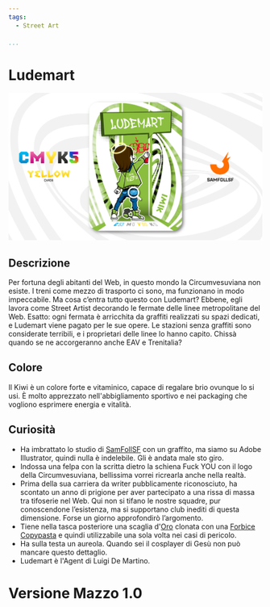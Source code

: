 ```yaml
---
tags:
  - Street Art

...
```


# Ludemart

![ludemart](../eg/Y/ludemart.jpg)

## Descrizione

Per fortuna degli abitanti del Web, in questo mondo la Circumvesuviana non esiste. I treni come mezzo di trasporto ci sono, ma funzionano in modo impeccabile. Ma cosa c’entra tutto questo con Ludemart? Ebbene, egli lavora come Street Artist decorando le fermate delle linee metropolitane del Web. Esatto: ogni fermata è arricchita da graffiti realizzati su spazi dedicati, e Ludemart viene pagato per le sue opere. Le stazioni senza graffiti sono considerate terribili, e i proprietari delle linee lo hanno capito. Chissà quando se ne accorgeranno anche EAV e Trenitalia?

## Colore

Il Kiwi è un colore forte e vitaminico, capace di regalare brio ovunque lo si usi. È molto apprezzato nell'abbigliamento sportivo e nei packaging che vogliono esprimere energia e vitalità.

## Curiosità

- Ha imbrattato lo studio di [SamFollSF](../Remix/samfollsf.md) con un graffito, ma siamo su Adobe Illustrator, quindi nulla è indelebile. Gli è andata male sto giro.
- Indossa una felpa con la scritta dietro la schiena Fuck YOU con il logo della Circumvesuviana, bellissima vorrei ricrearla anche nella realtà.
- Prima della sua carriera da writer pubblicamente riconosciuto, ha scontato un anno di prigione per aver partecipato a una rissa di massa tra tifoserie nel Web. Qui non si tifano le nostre squadre, pur conoscendone l’esistenza, ma si supportano club inediti di questa dimensione. Forse un giorno approfondirò l’argomento.
- Tiene nella tasca posteriore una scaglia d'[Oro](../Remix/metal.md) clonata con una [Forbice Copypasta](../Remix/tool.md) e quindi utilizzabile una sola volta nei casi di pericolo.
- Ha sulla testa un aureola. Quando sei il cosplayer di Gesù non può mancare questo dettaglio.
- Ludemart è l'Agent di Luigi De Martino.

# Versione Mazzo 1.0